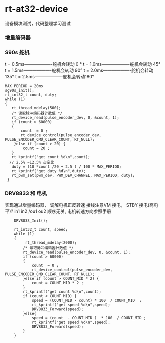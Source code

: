 # rt-at32-device
设备模块测试，代码整理学习测试

### 增量编码器

### S90s 舵机

t = 0.5ms——————-舵机会转动 0 °
t = 1.0ms——————-舵机会转动 45°
t = 1.5ms——————-舵机会转动 90°
t = 2.0ms——————-舵机会转动 135°
t = 2.5ms——————-舵机会转动180°   

```
MAX_PERIOD = 20ms
sg90s_init();
rt_int32_t count, duty;
while (1)
{
   rt_thread_mdelay(500);
   /* 读取脉冲编码器计数值 */
   rt_device_read(pulse_encoder_dev, 0, &count, 1);
   if (count > 60000)
   {
       count  = 0 ;
       rt_device_control(pulse_encoder_dev, PULSE_ENCODER_CMD_CLEAR_COUNT, RT_NULL);
    }else if (count > 20) {
        count = 20 ;
   }
   rt_kprintf("get count %d\n",count);
  // 2.5% ~12.5% 占空比
   duty = (10 *count /20 + 2.5 ) / 100 * MAX_PERIOD;
   rt_kprintf("get duty %d\n",duty);
   rt_pwm_set(pwm_dev, PWM_DEV_CHANNEL, MAX_PERIOD, duty);
 }    
```


### DRV8833 和 电机
实现通过增量编码器， 调解电机正反转速
接线注意VM 接电， STBY 接电(高电平)?
in1 in2 /ou1 ou2 顺序无关, 电机转速方向参照手册

```
    DRV8833_Init();

    rt_int32_t count, speed;
    while (1)
    {
         rt_thread_mdelay(2000);
        /* 读取脉冲编码器计数值 */
        rt_device_read(pulse_encoder_dev, 0, &count, 1);
        if (count > 60000)
        {
            count  = 0 ;
            rt_device_control(pulse_encoder_dev, PULSE_ENCODER_CMD_CLEAR_COUNT, RT_NULL);
        }else if (count > COUNT_MID * 2) {
            count = COUNT_MID * 2 ;
        }
        rt_kprintf("get count %d\n",count);
        if (count < COUNT_MID) {
            speed = (COUNT_MID - count) * 100  / COUNT_MID  ;
            rt_kprintf("get speed %d\n",speed);
            DRV8833_Forward(speed);
        }else{
            speed = (count  - COUNT_MID )  * 100  / COUNT_MID ;
            rt_kprintf("get speed %d\n",speed);
            DRV8833_Forward(speed);
        }
    }

```

